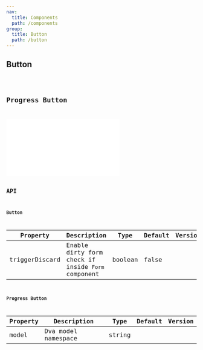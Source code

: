 ```yaml
---
nav:
  title: Components
  path: /components
group:
  title: Button
  path: /button
---
```


## Button

<code src="./button" title='Basic usage' desc='Basic usage example.'/>


## Progress Button

<code src="./progress-button" title='Auto disable on async call' desc='To auto enable/disable button, subscribe to model by setting the `mode` property on the Button.'/>
<embed src="../_shared/utils.MedisysConfig.updateState.md"></embed>

## API

### Button
  
| Property | Description | Type | Default | Version |
| --- | --- | --- | --- | --- |
| triggerDiscard | Enable dirty form check if inside `Form` component | boolean | false |  |
  
### Progress Button

| Property | Description | Type | Default | Version |
| --- | --- | --- | --- | --- |
| model | Dva model namespace | string |  |  |

